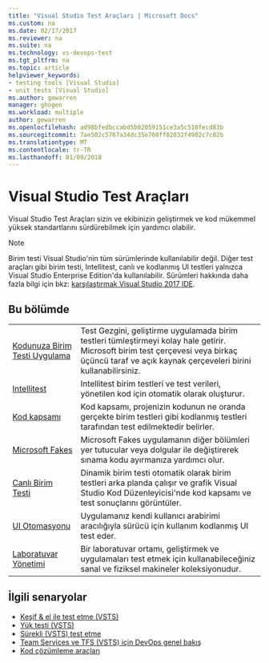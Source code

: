 ```yaml
---
title: "Visual Studio Test Araçları | Microsoft Docs"
ms.custom: na
ms.date: 02/17/2017
ms.reviewer: na
ms.suite: na
ms.technology: vs-devops-test
ms.tgt_pltfrm: na
ms.topic: article
helpviewer_keywords:
- testing tools [Visual Studio]
- unit tests [Visual Studio]
ms.author: gewarren
manager: ghogen
ms.workload: multiple
author: gewarren
ms.openlocfilehash: ad98bfedbccabd5b02059151ce3a5c510fecd83b
ms.sourcegitcommit: 7ae502c5767a34dc35e760ff02032f4902c7c02b
ms.translationtype: MT
ms.contentlocale: tr-TR
ms.lasthandoff: 01/09/2018
---
```

# <a name="testing-tools-in-visual-studio"></a>Visual Studio Test Araçları

Visual Studio Test Araçları sizin ve ekibinizin geliştirmek ve kod mükemmel yüksek standartlarını sürdürebilmek için yardımcı olabilir.

> [!NOTE]
> Birim testi Visual Studio'nin tüm sürümlerinde kullanılabilir değil. Diğer test araçları gibi birim testi, Intellitest, canlı ve kodlanmış UI testleri yalnızca Visual Studio Enterprise Edition'da kullanılabilir. Sürümleri hakkında daha fazla bilgi için bkz: [karşılaştırmak Visual Studio 2017 IDE](https://www.visualstudio.com/vs/compare/).

## <a name="in-this-section"></a>Bu bölümde

|||
|-|-|
|[Kodunuza Birim Testi Uygulama](../test/unit-test-your-code.md)|Test Gezgini, geliştirme uygulamada birim testleri tümleştirmeyi kolay hale getirir. Microsoft birim test çerçevesi veya birkaç üçüncü taraf ve açık kaynak çerçeveleri birini kullanabilirsiniz.|
|[Intellitest](../test/generate-unit-tests-for-your-code-with-intellitest.md)|Intellitest birim testleri ve test verileri, yönetilen kod için otomatik olarak oluşturur.|
|[Kod kapsamı](../test/using-code-coverage-to-determine-how-much-code-is-being-tested.md)|Kod kapsamı, projenizin kodunun ne oranda gerçekte birim testleri gibi kodlanmış testleri tarafından test edilmektedir belirler.|
|[Microsoft Fakes](../test/isolating-code-under-test-with-microsoft-fakes.md)|Microsoft Fakes uygulamanın diğer bölümleri yer tutucular veya dolgular ile değiştirerek sınama kodu ayırmanıza yardımcı olur.|
|[Canlı Birim Testi](../test/live-unit-testing.md)|Dinamik birim testi otomatik olarak birim testleri arka planda çalışır ve grafik Visual Studio Kod Düzenleyicisi'nde kod kapsamı ve test sonuçlarını görüntüler.|
|[UI Otomasyonu](../test/use-ui-automation-to-test-your-code.md)|Uygulamanız kendi kullanıcı arabirimi aracılığıyla sürücü için kullanım kodlanmış UI test eder.|
|[Laboratuvar Yönetimi](../test/lab-management/using-a-lab-environment-for-your-application-lifecycle.md)|Bir laboratuvar ortamı, geliştirmek ve uygulamaları test etmek için kullanabileceğiniz sanal ve fiziksel makineler koleksiyonudur.|

## <a name="related-scenarios"></a>İlgili senaryolar

* [Keşif & el ile test etme (VSTS)](/vsts/manual-test/)
* [Yük testi (VSTS)](/vsts/load-test/index)
* [Sürekli (VSTS) test etme](/vsts/build-release/test/index)
* [Team Services ve TFS (VSTS) için DevOps genel bakış](/vsts/user-guide/devops-alm-overview)
* [Kod çözümleme araçları](../code-quality/analyzing-application-quality-by-using-code-analysis-tools.md)
